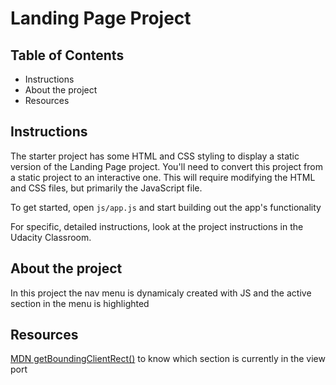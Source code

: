 # Landing Page Project

## Table of Contents

* Instructions
* About the project
* Resources

## Instructions

The starter project has some HTML and CSS styling to display a static version of the Landing Page project. You'll need to convert this project from a static project to an interactive one. This will require modifying the HTML and CSS files, but primarily the JavaScript file.

To get started, open `js/app.js` and start building out the app's functionality

For specific, detailed instructions, look at the project instructions in the Udacity Classroom.


## About the project

In this project the nav menu is dynamicaly created with JS and the active section in the menu is highlighted


## Resources

[MDN getBoundingClientRect()](https://developer.mozilla.org/en-US/docs/Web/API/Element/getBoundingClientRect) to know which section is currently in the view port